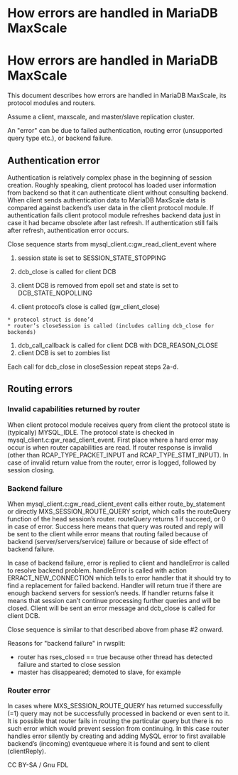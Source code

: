 
# How errors are handled in MariaDB MaxScale

# How errors are handled in MariaDB MaxScale


This document describes how errors are handled in MariaDB MaxScale, its protocol modules and routers.


Assume a client, maxscale, and master/slave replication cluster.


An "error" can be due to failed authentication, routing error (unsupported query type etc.), or backend failure.


## Authentication error


Authentication is relatively complex phase in the beginning of session creation. Roughly speaking, client protocol has loaded user information from backend so that it can authenticate client without consulting backend. When client sends authentication data to MariaDB MaxScale data is compared against backend’s user data in the client protocol module. If authentication fails client protocol module refreshes backend data just in case it had became obsolete after last refresh. If authentication still fails after refresh, authentication error occurs.


Close sequence starts from mysql_client.c:gw_read_client_event where


1. session state is set to SESSION_STATE_STOPPING
1. dcb_close is called for client DCB


  1. client DCB is removed from epoll set and state is set to DCB_STATE_NOPOLLING
  1. client protocol’s close is called (gw_client_close)


    * protocol struct is done’d
    * router’s closeSession is called (includes calling dcb_close for backends)
  1. dcb_call_callback is called for client DCB with DCB_REASON_CLOSE
  1. client DCB is set to zombies list


Each call for dcb_close in closeSession repeat steps 2a-d.


## Routing errors


### Invalid capabilities returned by router


When client protocol module receives query from client the protocol state is (typically) MYSQL_IDLE. The protocol state is checked in mysql_client.c:gw_read_client_event. First place where a hard error may occur is when router capabilities are read. If router response is invalid (other than RCAP_TYPE_PACKET_INPUT and RCAP_TYPE_STMT_INPUT). In case of invalid return value from the router, error is logged, followed by session closing.


### Backend failure


When mysql_client.c:gw_read_client_event calls either route_by_statement or directly MXS_SESSION_ROUTE_QUERY script, which calls the routeQuery function of the head session’s router. routeQuery returns 1 if succeed, or 0 in case of error. Success here means that query was routed and reply will be sent to the client while error means that routing failed because of backend (server/servers/service) failure or because of side effect of backend failure.


In case of backend failure, error is replied to client and handleError is called to resolve backend problem. handleError is called with action ERRACT_NEW_CONNECTION which tells to error handler that it should try to find a replacement for failed backend. Handler will return true if there are enough backend servers for session’s needs. If handler returns false it means that session can’t continue processing further queries and will be closed. Client will be sent an error message and dcb_close is called for client DCB.


Close sequence is similar to that described above from phase #2 onward.


Reasons for "backend failure" in rwsplit:


* router has rses_closed == true because other thread has detected failure and started to close session
* master has disappeared; demoted to slave, for example


### Router error


In cases where MXS_SESSION_ROUTE_QUERY has returned successfully (=1) query may not be successfully processed in backend or even sent to it. It is possible that router fails in routing the particular query but there is no such error which would prevent session from continuing. In this case router handles error silently by creating and adding MySQL error to first available backend’s (incoming) eventqueue where it is found and sent to client (clientReply).


CC BY-SA / Gnu FDL


